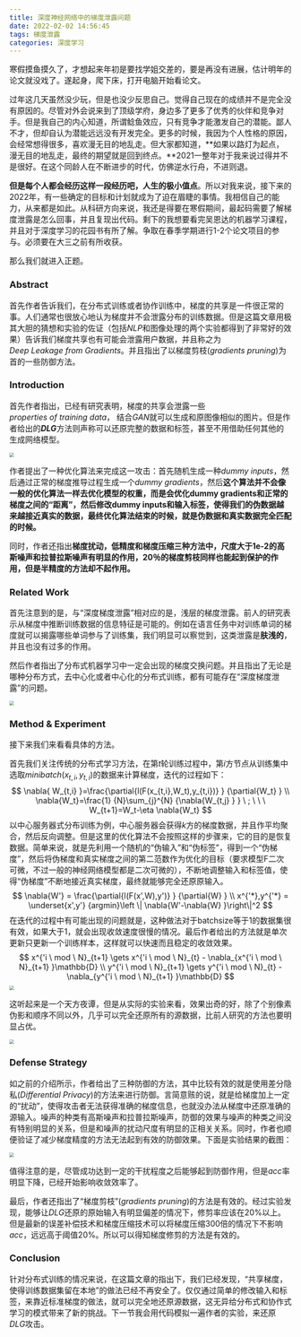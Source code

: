 ```yaml
---
title: 深度神经网络中的梯度泄露问题
date: 2022-02-02 14:56:45
tags: 梯度泄露
categories: 深度学习
---
```


寒假摸鱼摸久了，才想起来年初是要找学姐交差的，要是再没有进展，估计明年的论文就没戏了。遂起身，爬下床，打开电脑开始看论文。

过年这几天虽然没少玩，但是也没少反思自己。觉得自己现在的成绩并不是完全没有原因的。尽管对外会说来到了顶级学府，身边多了更多了优秀的伙伴和竞争对手。但是我自己的内心知道，所谓鲶鱼效应，只有竞争才能激发自己的潜能。鄙人不才，但却自认为潜能远远没有开发完全。更多的时候，我因为个人性格的原因，会经常想得很多，喜欢漫无目的地乱走。但大家都知道，**如果以路灯为起点，漫无目的地乱走，最终的期望就是回到终点。**2021一整年对于我来说过得并不是很好。在这个同龄人在不断进步的时代，仿佛逆水行舟，不进则退。

**但是每个人都会经历这样一段经历吧，人生的极小值点**。所以对我来说，接下来的2022年，有一些确定的目标和计划就成为了迫在眉睫的事情。我相信自己的能力，从来都是如此。从科研方向来说，我还是得要在寒假期间，最起码需要了解梯度泄露是怎么回事，并且复现出代码。剩下的我想要看完吴恩达的机器学习课程，并且对于深度学习的花园书有所了解。争取在春季学期进行1-2个论文项目的参与。必须要在大三之前有所收获。

那么我们就进入正题。

### Abstract

首先作者告诉我们，在分布式训练或者协作训练中，梯度的共享是一件很正常的事。人们通常也很放心地认为梯度并不会泄露分布的训练数据。但是这篇文章用极其大胆的猜想和实验的佐证（包括$NLP$和图像处理的两个实验都得到了非常好的效果）告诉我们梯度共享也有可能会泄露用户数据，并且称之为$Deep \ Leakage \ from \ Gradients$。并且指出了以梯度剪枝$(gradients \ pruning)$为首的一些防御方法。

### Introduction

首先作者指出，已经有研究表明，梯度的共享会泄露一些$properties \ of \ training \ data$， 结合$GAN$就可以生成和原图像相似的图片。但是作者给出的***DLG***方法则声称可以还原完整的数据和标签，甚至不用借助任何其他的生成网络模型。

<img src="https://raw.githubusercontent.com/wenqi-wang20/img/main/img/MDpictures20220203225947.png" style="zoom:50%;" />

作者提出了一种优化算法来完成这一攻击：首先随机生成一种$dummy \ inputs$，然后通过正常的梯度推导过程生成一个$dummy \ gradients$，然后**这个算法并不会像一般的优化算法一样去优化模型的权重，而是会优化dummy gradients和正常的梯度之间的“距离”，然后修改dummy inputs和输入标签，使得我们的伪数据越来越接近真实的数据，最终优化算法结束的时候，就是伪数据和真实数据完全匹配的时候。**

同时，作者还指出**梯度扰动，低精度和梯度压缩三种方法中，尺度大于1e-2的高斯噪声和拉普拉斯噪声有明显的作用，20％的梯度剪枝同样也能起到保护的作用，但是半精度的方法却不起作用。**

### Related Work

首先注意到的是，与“深度梯度泄露”相对应的是，浅层的梯度泄露。前人的研究表示从梯度中推断训练数据的信息特征是可能的。例如在语言任务中对训练单词的梯度就可以揭露哪些单词参与了训练集，我们明显可以察觉到，这类泄露是**肤浅的**，并且也没有过多的作用。

然后作者指出了分布式机器学习中一定会出现的梯度交换问题。并且指出了无论是哪种分布方式，去中心化或者中心化的分布式训练，都有可能存在“深度梯度泄露”的问题。

<img src="https://raw.githubusercontent.com/wenqi-wang20/img/main/img/MDpictures20220203224347.png" style="zoom: 50%;" />

### Method & Experiment

接下来我们来看看具体的方法。

首先我们关注传统的分布式学习方法，在第$t$轮训练过程中，第$i$方节点从训练集中选取$minibatch(x_{t,i},y_{t,i})$的数据来计算梯度，迭代的过程如下：
$$
\nabla{ W_{t,i} }=\frac{\partial{l(F(x_{t,i},W_t),y_{t,i})} } {\partial{W_t} } \\
\nabla{W_t}=\frac{1} {N}\sum_{j}^{N} {\nabla{W_{t,j} } } \ ; \ \ \ W_{t+1}=W_t-\eta \nabla{W_t}
$$
以中心服务器式分布训练为例，中心服务器会获得$k$方的梯度数据，并且作平均聚合，然后反向调整。但是这里的优化算法不会按照这样的步骤来，它的目的是恢复数据。简单来说，就是先利用一个随机的“伪输入”和“伪标签”，得到一个“伪梯度”，然后将伪梯度和真实梯度之间的第二范数作为优化的目标（要求模型F二次可微，不过一般的神经网络模型都是二次可微的），不断地调整输入和标签值，使得“伪梯度”不断地接近真实梯度，最终就能够完全还原原输入。
$$
\nabla{W'} = \frac{\partial{l(F(x',W),y')} } {\partial{W} } \\
x^{'*},y^{'*} = \underset{x',y'} {argmin}\left \| \nabla{W'-\nabla{W} }\right\|^2
$$
在迭代的过程中有可能出现的问题就是，这种做法对于batchsize等于1的数据集很有效，如果大于1，就会出现收敛速度很慢的情况。最后作者给出的方法就是单次更新只更新一个训练样本，这样就可以快速而且稳定的收敛效果。
$$
x^{'i \ mod \ N}_{t+1} \gets x^{'i \ mod \ N}_{t} - \nabla_{x^{'i \ mod \ N}_{t+1} }\mathbb{D} \\
y^{'i \ mod \ N}_{t+1} \gets y^{'i \ mod \ N}_{t} - \nabla_{y^{'i \ mod \ N}_{t+1} }\mathbb{D}
$$
<img src="https://raw.githubusercontent.com/wenqi-wang20/img/main/blog/20220205152218.png" style="zoom: 50%;" />

这听起来是一个天方夜谭，但是从实际的实验来看，效果出奇的好，除了个别像素伪影和顺序不同以外，几乎可以完全还原所有的源数据，比前人研究的方法也要明显占优。

<img src="https://raw.githubusercontent.com/wenqi-wang20/img/main/blog/20220205153618.png" style="zoom:50%;" />

### Defense Strategy

如之前的介绍所示，作者给出了三种防御的方法，其中比较有效的就是使用差分隐私$(Differential \ Privacy)$的方法来进行防御。言简意赅的说，就是给梯度加上一定的“扰动”，使得攻击者无法获得准确的梯度信息，也就没办法从梯度中还原准确的源输入。噪声的种类有高斯噪声和拉普拉斯噪声，防御的效果与噪声的种类之间没有特别明显的关系，但是和噪声的扰动尺度有明显的正相关关系。同时，作者也顺便验证了减少梯度精度的方法无法起到有效的防御效果。下面是实验结果的截图：

<img src="https://raw.githubusercontent.com/wenqi-wang20/img/main/blog/20220205163716.png" style="zoom:50%;" />

值得注意的是，尽管成功达到一定的干扰程度之后能够起到防御作用，但是$acc$率明显下降，已经开始影响收敛效率了。

最后，作者还指出了“梯度剪枝”$(gradients \ pruning)$的方法是有效的。经过实验发现，能够让$DLG$还原的原始输入有明显偏差的情况下，修剪率应该在20%以上。但是最新的误差补偿技术和梯度压缩技术可以将梯度压缩300倍的情况下不影响$acc$，远远高于阈值20%。所以可以得知梯度修剪的方法是有效的。

### Conclusion

针对分布式训练的情况来说，在这篇文章的指出下，我们已经发现，“共享梯度，使得训练数据集留在本地”的做法已经不再安全了。仅仅通过简单的修改输入和标签，来靠近标准梯度的做法，就可以完全地还原源数据，这无异给分布式和协作式学习的模式带来了新的挑战。下一节我会用代码模拟一遍作者的实验，来还原$DLG$攻击。



